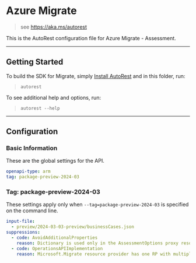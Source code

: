 # Azure Migrate

> see https://aka.ms/autorest

This is the AutoRest configuration file for Azure Migrate - Assessment.

---

## Getting Started

To build the SDK for Migrate, simply [Install AutoRest](https://aka.ms/autorest/install) and in this folder, run:

> `autorest`

To see additional help and options, run:

> `autorest --help`

---

## Configuration

### Basic Information

These are the global settings for the API.

``` yaml
openapi-type: arm
tag: package-preview-2024-03
```

### Tag: package-preview-2024-03

These settings apply only when `--tag=package-preview-2024-03` is specified on the command line.

```yaml $(tag) == 'package-preview-2024-03'
input-file:
  - preview/2024-03-03-preview/businessCases.json
suppressions:
  - code: AvoidAdditionalProperties
    reason: Dictionary is used only in the AssessmentOptions proxy resource, which is a singleton and immutable across the assessment Project.
  - code: OperationsAPIImplementation
    reason: Microsoft.Migrate resource provider has one RP with multiple SDKs. Operations API is centrally implemented at the AssessmentProjects level and intentionally excluded from individual service specifications to avoid duplication across multiple SDK instances.
```
